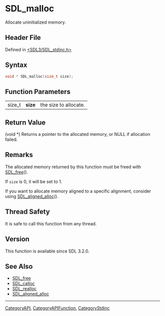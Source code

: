 # SDL_malloc

Allocate uninitialized memory.

## Header File

Defined in [<SDL3/SDL_stdinc.h>](https://github.com/libsdl-org/SDL/blob/main/include/SDL3/SDL_stdinc.h)

## Syntax

```c
void * SDL_malloc(size_t size);
```

## Function Parameters

|        |          |                       |
| ------ | -------- | --------------------- |
| size_t | **size** | the size to allocate. |

## Return Value

(void *) Returns a pointer to the allocated memory, or NULL if allocation
failed.

## Remarks

The allocated memory returned by this function must be freed with
[SDL_free](SDL_free)().

If `size` is 0, it will be set to 1.

If you want to allocate memory aligned to a specific alignment, consider
using [SDL_aligned_alloc](SDL_aligned_alloc)().

## Thread Safety

It is safe to call this function from any thread.

## Version

This function is available since SDL 3.2.0.

## See Also

- [SDL_free](SDL_free)
- [SDL_calloc](SDL_calloc)
- [SDL_realloc](SDL_realloc)
- [SDL_aligned_alloc](SDL_aligned_alloc)

----
[CategoryAPI](CategoryAPI), [CategoryAPIFunction](CategoryAPIFunction), [CategoryStdinc](CategoryStdinc)

